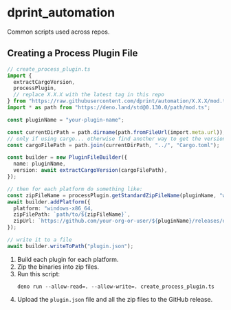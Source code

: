 # dprint_automation

Common scripts used across repos.

## Creating a Process Plugin File

```ts
// create_process_plugin.ts
import {
  extractCargoVersion,
  processPlugin,
  // replace X.X.X with the latest tag in this repo
} from "https://raw.githubusercontent.com/dprint/automation/X.X.X/mod.ts";
import * as path from "https://deno.land/std@0.130.0/path/mod.ts";

const pluginName = "your-plugin-name";

const currentDirPath = path.dirname(path.fromFileUrl(import.meta.url));
// only if using cargo... otherwise find another way to get the version
const cargoFilePath = path.join(currentDirPath, "../", "Cargo.toml");

const builder = new PluginFileBuilder({
  name: pluginName,
  version: await extractCargoVersion(cargoFilePath),
});

// then for each platform do something like:
const zipFileName = processPlugin.getStandardZipFileName(pluginName, "windows-x86_64");
await builder.addPlatform({
  platform: "windows-x86_64,
  zipFilePath: `path/to/${zipFileName}`,
  zipUrl: `https://github.com/your-org-or-user/${pluginName}/releases/download/${builder.version}/${zipFileName}`,
});

// write it to a file
await builder.writeToPath("plugin.json");
```

1. Build each plugin for each platform.
2. Zip the binaries into zip files.
3. Run this script:
   ```shell
   deno run --allow-read=. --allow-write=. create_process_plugin.ts
   ```
4. Upload the `plugin.json` file and all the zip files to the GitHub release.
